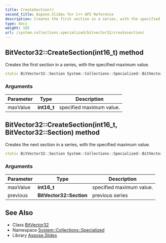 ```yaml
---
title: CreateSection()
second_title: Aspose.Slides for C++ API Reference
description: Creates the first section in a series, with the specified maximum value.
type: docs
weight: 105
url: /system.collections.specialized/bitvector32/createsection/
---
```

## BitVector32::CreateSection(int16_t) method


Creates the first section in a series, with the specified maximum value.

```cpp
static BitVector32::Section System::Collections::Specialized::BitVector32::CreateSection(int16_t maxValue)
```


### Arguments

| Parameter | Type | Description |
| --- | --- | --- |
| maxValue | **int16_t** | specified maximum value. |

## BitVector32::CreateSection(int16_t, BitVector32::Section) method


Creates the next section in a series, with the specified maximum value.

```cpp
static BitVector32::Section System::Collections::Specialized::BitVector32::CreateSection(int16_t maxValue, BitVector32::Section previous)
```


### Arguments

| Parameter | Type | Description |
| --- | --- | --- |
| maxValue | **int16_t** | specified maximum value. |
| previous | **BitVector32::Section** | previous series |

## See Also

* Class [BitVector32](../)
* Namespace [System::Collections::Specialized](../../)
* Library [Aspose.Slides](../../../)